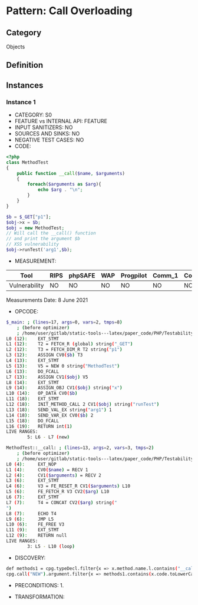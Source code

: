# Pattern: Call Overloading

## Category

Objects

## Definition

## Instances

### Instance 1

- CATEGORY: S0
- FEATURE vs INTERNAL API: FEATURE
- INPUT SANITIZERS:  NO
- SOURCES AND SINKS: NO 
- NEGATIVE TEST CASES: NO
- CODE:

```php
<?php
class MethodTest
{
    public function __call($name, $arguments)
    {
        foreach($arguments as $arg){
            echo $arg . "\n";
        }
    }
}

$b = $_GET["p1"];
$obj->x = $b;
$obj = new MethodTest;
// Will call the __call() function
// and print the argument $b 
// XSS vulnerability
$obj->runTest('arg1',$b);
```

- MEASUREMENT:

| Tool          | RIPS | phpSAFE | WAP  | Progpilot | Comm_1 | Comm_2 | Correct |
| ------------- | ---- | ------- | ---- | --------- | ------- | --------- | ------- |
| Vulnerability | NO   | NO      | NO   | NO        | NO      | NO        | YES     |
Measurements Date: 8 June 2021

- OPCODE:

```bash
$_main: ; (lines=17, args=0, vars=2, tmps=8)
    ; (before optimizer)
    ; /home/user/gitlab/static-tools---latex/paper_code/PHP/Testability_Patterns/33_call_overloading/33_call_overloading.php:1-19
L0 (12):    EXT_STMT
L1 (12):    T2 = FETCH_R (global) string("_GET")
L2 (12):    T3 = FETCH_DIM_R T2 string("p1")
L3 (12):    ASSIGN CV0($b) T3
L4 (13):    EXT_STMT
L5 (13):    V5 = NEW 0 string("MethodTest")
L6 (13):    DO_FCALL
L7 (13):    ASSIGN CV1($obj) V5
L8 (14):    EXT_STMT
L9 (14):    ASSIGN_OBJ CV1($obj) string("x")
L10 (14):   OP_DATA CV0($b)
L11 (18):   EXT_STMT
L12 (18):   INIT_METHOD_CALL 2 CV1($obj) string("runTest")
L13 (18):   SEND_VAL_EX string("arg1") 1
L14 (18):   SEND_VAR_EX CV0($b) 2
L15 (18):   DO_FCALL
L16 (19):   RETURN int(1)
LIVE RANGES:
        5: L6 - L7 (new)

MethodTest::__call: ; (lines=13, args=2, vars=3, tmps=2)
    ; (before optimizer)
    ; /home/user/gitlab/static-tools---latex/paper_code/PHP/Testability_Patterns/33_call_overloading/33_call_overloading.php:4-9
L0 (4):     EXT_NOP
L1 (4):     CV0($name) = RECV 1
L2 (4):     CV1($arguments) = RECV 2
L3 (6):     EXT_STMT
L4 (6):     V3 = FE_RESET_R CV1($arguments) L10
L5 (6):     FE_FETCH_R V3 CV2($arg) L10
L6 (7):     EXT_STMT
L7 (7):     T4 = CONCAT CV2($arg) string("
")
L8 (7):     ECHO T4
L9 (6):     JMP L5
L10 (6):    FE_FREE V3
L11 (9):    EXT_STMT
L12 (9):    RETURN null
LIVE RANGES:
        3: L5 - L10 (loop)
```

- DISCOVERY:

```bash
def methods1 = cpg.typeDecl.filter{x => x.method.name.l.contains("__call")}.name.l
cpg.call("NEW").argument.filter{x => methods1.contains(x.code.toLowerCase)}.size;
```

- PRECONDITIONS:
   1.

- TRANSFORMATION: 

```

```


